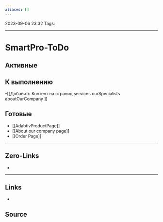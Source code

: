 ```yaml
---
aliases: []
---
```


2023-09-06 23:32
Tags: 

___

# SmartPro-ToDo

## Активные


## К выполнению
-[[Добавить Контент на страниц services ourSpecialists aboutOurCompany ]]

## Готовые
- [[AdabtivProductPage]] 
- [[About our company page]] 
- [[Order Page]]

___

## Zero-Links
-

___

## Links
-

## Source

